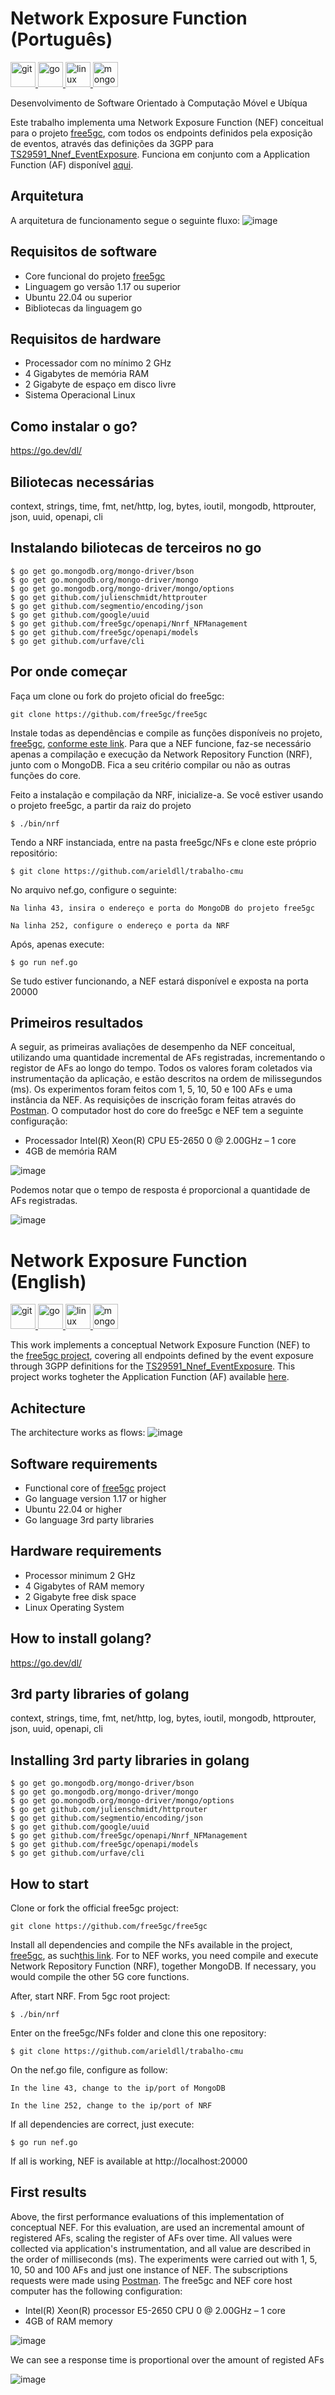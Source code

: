 # Network Exposure Function (Português)

<p align="left"> <a href="https://git-scm.com/" target="_blank" rel="noreferrer"> <img src="https://www.vectorlogo.zone/logos/git-scm/git-scm-icon.svg" alt="git" width="40" height="40"/> </a> <a href="https://golang.org" target="_blank" rel="noreferrer"> <img src="https://raw.githubusercontent.com/devicons/devicon/master/icons/go/go-original.svg" alt="go" width="40" height="40"/> </a> <a href="https://www.linux.org/" target="_blank" rel="noreferrer"> <img src="https://raw.githubusercontent.com/devicons/devicon/master/icons/linux/linux-original.svg" alt="linux" width="40" height="40"/> </a> <a href="https://www.mongodb.com/" target="_blank" rel="noreferrer"> <img src="https://raw.githubusercontent.com/devicons/devicon/master/icons/mongodb/mongodb-original-wordmark.svg" alt="mongodb" width="40" height="40"/> </a> </p>


Desenvolvimento de Software Orientado à Computação Móvel e Ubíqua

Este trabalho implementa uma Network Exposure Function (NEF) conceitual para o projeto <a href="https://github.com/free5gc/free5gc">free5gc</a>, com todos os endpoints definidos pela exposição de eventos, através das definições da 3GPP para <a href="https://github.com/jdegre/5GC_APIs/blob/Rel-18/TS29591_Nnef_EventExposure.yaml">TS29591_Nnef_EventExposure</a>. Funciona em conjunto com a Application Function (AF) disponível <a href="https://github.com/opoze/5gaf">aqui</a>.

## Arquitetura
A arquitetura de funcionamento segue o seguinte fluxo: 
![image](https://user-images.githubusercontent.com/2493503/204649619-ca5960f9-1106-4c24-b32a-4c3f5193f4ed.png)


## Requisitos de software
- Core funcional do projeto <a href="https://github.com/free5gc/free5gc">free5gc</a>
- Linguagem go versão 1.17 ou superior 
- Ubuntu 22.04 ou superior 
- Bibliotecas da linguagem go 

## Requisitos de hardware 
- Processador com no mínimo 2 GHz 
- 4 Gigabytes de memória RAM 
- 2 Gigabyte de espaço em disco livre 
- Sistema Operacional Linux

## Como instalar o go? 
https://go.dev/dl/

## Biliotecas necessárias
context, strings, time, fmt, net/http, log, bytes, ioutil, mongodb, httprouter, json, uuid, openapi, cli

## Instalando biliotecas de terceiros no go
```
$ go get go.mongodb.org/mongo-driver/bson
$ go get go.mongodb.org/mongo-driver/mongo
$ go get go.mongodb.org/mongo-driver/mongo/options
$ go get github.com/julienschmidt/httprouter
$ go get github.com/segmentio/encoding/json
$ go get github.com/google/uuid
$ go get github.com/free5gc/openapi/Nnrf_NFManagement
$ go get github.com/free5gc/openapi/models
$ go get github.com/urfave/cli
```


## Por onde começar

Faça um clone ou fork do projeto oficial do free5gc:

```
git clone https://github.com/free5gc/free5gc
```

Instale todas as dependências e compile as funções disponíveis no projeto, <a href="https://github.com/free5gc/free5gc">free5gc</a>, <a href="https://github.com/free5gc/free5gc/wiki/Installation">conforme este link</a>. Para que a NEF funcione, faz-se necessário apenas a compilação e execução da Network Repository Function (NRF), junto com o MongoDB. Fica a seu critério compilar ou não as outras funções do core.  

Feito a instalação e compilação da NRF, inicialize-a. Se você estiver usando o projeto free5gc, a partir da raiz do projeto

```
$ ./bin/nrf 
```

Tendo a NRF instanciada, entre na pasta free5gc/NFs e clone este próprio repositório: 

```
$ git clone https://github.com/arieldll/trabalho-cmu
```

No arquivo nef.go, configure o seguinte: 

```
Na linha 43, insira o endereço e porta do MongoDB do projeto free5gc
```

```
Na linha 252, configure o endereço e porta da NRF
```

Após, apenas execute: 

```
$ go run nef.go
```

Se tudo estiver funcionando, a NEF estará disponível e exposta na porta 20000

## Primeiros resultados
A seguir, as primeiras avaliações de desempenho da NEF conceitual, utilizando uma quantidade incremental de AFs registradas, incrementando o registor de AFs ao longo do tempo. Todos os valores foram coletados via instrumentação da aplicação, e estão descritos na ordem de milissegundos (ms). Os experimentos foram feitos com 1, 5, 10, 50 e 100 AFs e uma instância da NEF. As requisições de inscrição foram feitas através do <a href="https://www.postman.com/">Postman</a>. 
O computador host do core do free5gc e NEF tem a seguinte configuração: 
- Processador Intel(R) Xeon(R) CPU E5-2650 0 @ 2.00GHz – 1 core 
- 4GB de memória RAM 


![image](https://user-images.githubusercontent.com/2493503/204617348-ca0491a4-b48e-4542-91f4-efb2edb2edf3.png)

Podemos notar que o tempo de resposta é proporcional a quantidade de AFs registradas. 

![image](https://user-images.githubusercontent.com/2493503/204617391-c5e92409-1b02-4c3f-87f7-2d58bf6a8918.png)


# Network Exposure Function (English)

<p align="left"> <a href="https://git-scm.com/" target="_blank" rel="noreferrer"> <img src="https://www.vectorlogo.zone/logos/git-scm/git-scm-icon.svg" alt="git" width="40" height="40"/> </a> <a href="https://golang.org" target="_blank" rel="noreferrer"> <img src="https://raw.githubusercontent.com/devicons/devicon/master/icons/go/go-original.svg" alt="go" width="40" height="40"/> </a> <a href="https://www.linux.org/" target="_blank" rel="noreferrer"> <img src="https://raw.githubusercontent.com/devicons/devicon/master/icons/linux/linux-original.svg" alt="linux" width="40" height="40"/> </a> <a href="https://www.mongodb.com/" target="_blank" rel="noreferrer"> <img src="https://raw.githubusercontent.com/devicons/devicon/master/icons/mongodb/mongodb-original-wordmark.svg" alt="mongodb" width="40" height="40"/> </a> </p>


This work implements a conceptual Network Exposure Function (NEF) to the <a href="https://github.com/free5gc/free5gc">free5gc project</a>, covering all endpoints defined by the event exposure through 3GPP definitions for the <a href="https://github.com/jdegre/5GC_APIs/blob/Rel-18/TS29591_Nnef_EventExposure.yaml">TS29591_Nnef_EventExposure</a>. This project works togheter the Application Function (AF) available <a href="https://github.com/opoze/5gaf">here</a>.

## Achitecture
The architecture works as flows: 
![image](https://user-images.githubusercontent.com/2493503/204649619-ca5960f9-1106-4c24-b32a-4c3f5193f4ed.png)


## Software requirements
- Functional core of <a href="https://github.com/free5gc/free5gc">free5gc</a> project 
- Go language version 1.17 or higher
- Ubuntu 22.04 or higher  
- Go language 3rd party libraries

## Hardware requirements
- Processor minimum 2 GHz 
- 4 Gigabytes of RAM memory
- 2 Gigabyte free disk space
- Linux Operating System

## How to install golang? 
https://go.dev/dl/

## 3rd party libraries of golang
context, strings, time, fmt, net/http, log, bytes, ioutil, mongodb, httprouter, json, uuid, openapi, cli

## Installing 3rd party libraries in golang
```
$ go get go.mongodb.org/mongo-driver/bson
$ go get go.mongodb.org/mongo-driver/mongo
$ go get go.mongodb.org/mongo-driver/mongo/options
$ go get github.com/julienschmidt/httprouter
$ go get github.com/segmentio/encoding/json
$ go get github.com/google/uuid
$ go get github.com/free5gc/openapi/Nnrf_NFManagement
$ go get github.com/free5gc/openapi/models
$ go get github.com/urfave/cli
```

## How to start

Clone or fork the official free5gc project: 

```
git clone https://github.com/free5gc/free5gc
```

Install all dependencies and compile the NFs available in the project, <a href="https://github.com/free5gc/free5gc">free5gc</a>, as such<a href="https://github.com/free5gc/free5gc/wiki/Installation">this link</a>. For to NEF works, you need compile and execute Network Repository Function (NRF), together MongoDB. If necessary, you would compile the other 5G core functions.  

After, start NRF. From 5gc root project: 

```
$ ./bin/nrf 
```
Enter on the free5gc/NFs folder and clone this one repository: 

```
$ git clone https://github.com/arieldll/trabalho-cmu
```

On the nef.go file, configure as follow: 

```
In the line 43, change to the ip/port of MongoDB
```

```
In the line 252, change to the ip/port of NRF
```

If all dependencies are correct, just execute: 

```
$ go run nef.go
```

If all is working, NEF is available at http://localhost:20000

## First results
Above, the first performance evaluations of this implementation of conceptual NEF. For this evaluation, are used an incremental amount of registered AFs, scaling the register of AFs over time. All values were collected via application's instrumentation, and all value are described in the order of milliseconds (ms). The experiments were carried out with 1, 5, 10, 50 and 100 AFs and just one instance of NEF. The subscriptions requests were made using <a href="https://www.postman.com/">Postman</a>.
The free5gc and NEF core host computer has the following configuration:
- Intel(R) Xeon(R) processor E5-2650 CPU 0 @ 2.00GHz – 1 core
- 4GB of RAM memory


![image](https://user-images.githubusercontent.com/2493503/204617348-ca0491a4-b48e-4542-91f4-efb2edb2edf3.png)

We can see a response time is proportional over the amount of registed AFs

![image](https://user-images.githubusercontent.com/2493503/204617391-c5e92409-1b02-4c3f-87f7-2d58bf6a8918.png)


